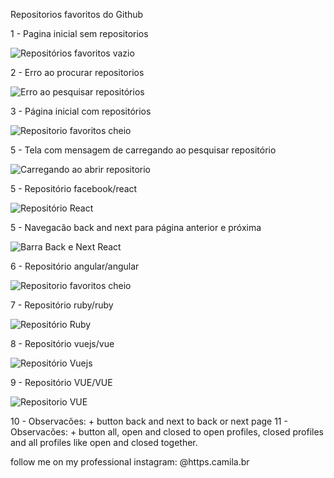 Repositorios favoritos do Github

1 - Pagina inicial sem repositorios 

![Repositórios favoritos vazio](https://user-images.githubusercontent.com/60410635/209194889-0a8c6aa2-001d-4563-99e2-96d5b55f8ec5.png)

2 - Erro ao procurar repositorios

![Erro ao pesquisar repositórios](https://user-images.githubusercontent.com/60410635/209199250-4e078266-c65d-47d8-9f0d-eec65dcf7a24.png)

3 - Página inicial com repositórios

![Repositorio favoritos cheio](https://user-images.githubusercontent.com/60410635/209199591-d482134a-7100-4e1b-8884-86d4d627e8ac.png)

5 - Tela com mensagem de carregando ao pesquisar repositório 

![Carregando ao abrir repositorio](https://user-images.githubusercontent.com/60410635/209200143-b725a2f7-583b-4413-a113-7b05dcb972ad.png)

5 - Repositório facebook/react

![Repositório React](https://user-images.githubusercontent.com/60410635/209199833-a2fa038d-286d-43c4-b224-6f72724c94e3.png)

5 - Navegacão back and next para página anterior e próxima

![Barra Back e Next React](https://user-images.githubusercontent.com/60410635/209200703-823895db-424c-4965-ab75-d7ffe22f39a8.png)

6 - Repositório angular/angular

![Repositorio favoritos cheio](https://user-images.githubusercontent.com/60410635/209201145-e4e6e7cb-d927-4e19-b656-8db99d9378ba.png)

7 - Repositório ruby/ruby

![Repositório Ruby](https://user-images.githubusercontent.com/60410635/209201466-df18e4aa-01bd-4b8e-95ea-6ebedc75ac37.png)

8 - Repositório vuejs/vue

![Repositório Vuejs](https://user-images.githubusercontent.com/60410635/209201788-5ef29637-afa3-4369-9cc5-3b12de53a34b.png)

9 - Repositório VUE/VUE

![Repositorio VUE](https://user-images.githubusercontent.com/60410635/209201898-ed9dfd04-4e4f-44f1-98c1-8a95251610b1.png)

10 - Observacões: + button back and next to back or next page
11 - Observacões: + button all, open and closed to open profiles, closed profiles and all profiles like open and closed together.

follow me on my professional instagram: @https.camila.br


